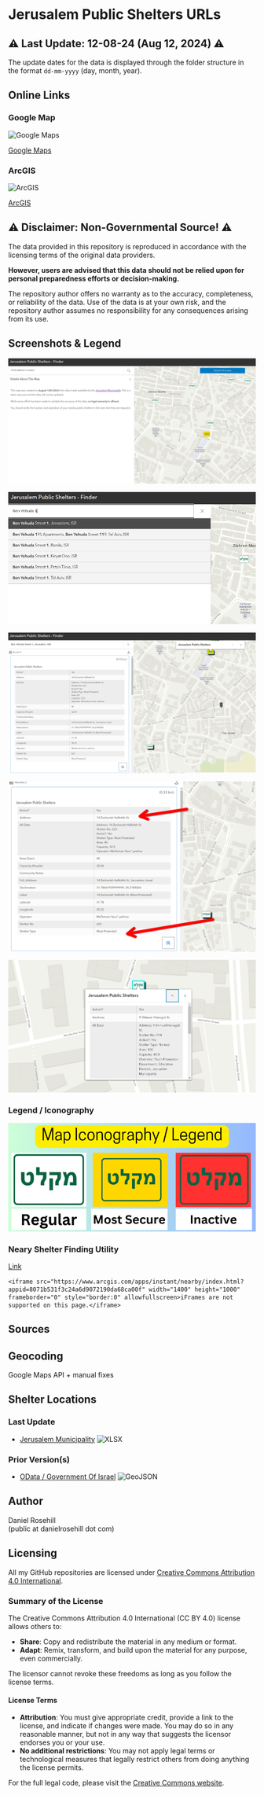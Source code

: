 # Jerusalem Public Shelters URLs

## ⚠️ Last Update: 12-08-24 (Aug 12, 2024) ⚠️

The update dates for the data is displayed through the folder structure in the format `dd-mm-yyyy` (day, month, year).

## Online Links 

### Google Map

![Google Maps](https://img.shields.io/badge/Google%20Maps-4285F4?style=for-the-badge&logo=google-maps&logoColor=white)

[Google Maps](https://goo.gl/maps/gBwbmNW5gFFTzm2BA)

### ArcGIS

![ArcGIS](https://img.shields.io/badge/ArcGIS-0079C1?style=for-the-badge&logo=arcgis&logoColor=white)

[ArcGIS](https://www.arcgis.com/apps/mapviewer/index.html?webmap=dee2adae16f04be387d9dc71266f7f52)

## ⚠️ Disclaimer: Non-Governmental Source! ⚠️

The data provided in this repository is reproduced in accordance with the licensing terms of the original data providers. 

**However, users are advised that this data should not be relied upon for personal preparedness efforts or decision-making.**

The repository author offers no warranty as to the accuracy, completeness, or reliability of the data. Use of the data is at your own risk, and the repository author assumes no responsibility for any consequences arising from its use.

## Screenshots & Legend

![1](/images/1.png)

![1](/images/2.png)

![1](/images/3.png)

![1](/images/4.png)

![1](/images/5.png)

### Legend / Iconography

![Legend](/images/legend.png)



### Neary Shelter Finding Utility

[Link](https://www.arcgis.com/apps/instant/nearby/index.html?appid=8071b531f3c24a6d9072190da68ca00f)

```
<iframe src="https://www.arcgis.com/apps/instant/nearby/index.html?appid=8071b531f3c24a6d9072190da68ca00f" width="1400" height="1000" frameborder="0" style="border:0" allowfullscreen>iFrames are not supported on this page.</iframe>
```


## Sources

## Geocoding

Google Maps API + manual fixes

## Shelter Locations

### Last Update

- [Jerusalem Municipality](https://www.jerusalem.muni.il/he/residents/security/shelters/) ![XLSX](https://img.shields.io/badge/XLSX-%2300BFFF.svg?style=flat-square&logo=microsoft-excel&logoColor=white)


### Prior Version(s)

- [OData / Government Of Israel](https://www.odata.org.il/dataset/jerusalem_dgpsync_public-shelters/resource/8ae9147b-e44b-4401-b79a-bf8a168ae4be) ![GeoJSON](https://img.shields.io/badge/GeoJSON-%23FFD700.svg?style=flat-square&logo=geojson)  


 ## Author
 
 Daniel Rosehill  
 (public at danielrosehill dot com)
 
 ## Licensing
 
 All my GitHub repositories are licensed under [Creative Commons Attribution 4.0 International](https://creativecommons.org/licenses/by/4.0/).
 
 ### Summary of the License
 The Creative Commons Attribution 4.0 International (CC BY 4.0) license allows others to:
 - **Share**: Copy and redistribute the material in any medium or format.
 - **Adapt**: Remix, transform, and build upon the material for any purpose, even commercially.
 
 The licensor cannot revoke these freedoms as long as you follow the license terms.
 
 #### License Terms
 - **Attribution**: You must give appropriate credit, provide a link to the license, and indicate if changes were made. You may do so in any reasonable manner, but not in any way that suggests the licensor endorses you or your use.
 - **No additional restrictions**: You may not apply legal terms or technological measures that legally restrict others from doing anything the license permits.
 
 For the full legal code, please visit the [Creative Commons website](https://creativecommons.org/licenses/by/4.0/legalcode).